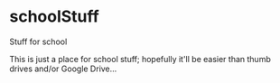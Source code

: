 schoolStuff
===========

Stuff for school

This is just a place for school stuff; hopefully it'll be easier than thumb drives and/or Google Drive...

